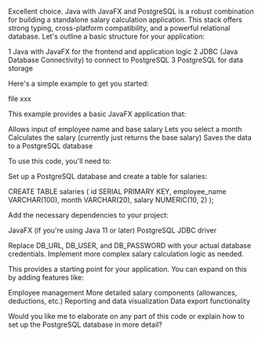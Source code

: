 Excellent choice. Java with JavaFX and PostgreSQL is a robust combination for building a standalone salary calculation application. This stack offers strong typing, cross-platform compatibility, and a powerful relational database.
Let's outline a basic structure for your application:

1 Java with JavaFX for the frontend and application logic
2 JDBC (Java Database Connectivity) to connect to PostgreSQL
3 PostgreSQL for data storage

Here's a simple example to get you started:

file xxx

This example provides a basic JavaFX application that:

Allows input of employee name and base salary
Lets you select a month
Calculates the salary (currently just returns the base salary)
Saves the data to a PostgreSQL database

To use this code, you'll need to:

Set up a PostgreSQL database and create a table for salaries:

CREATE TABLE salaries (
    id SERIAL PRIMARY KEY,
    employee_name VARCHAR(100),
    month VARCHAR(20),
    salary NUMERIC(10, 2)
);   

Add the necessary dependencies to your project:

JavaFX (if you're using Java 11 or later)
PostgreSQL JDBC driver


Replace DB_URL, DB_USER, and DB_PASSWORD with your actual database credentials.
Implement more complex salary calculation logic as needed.

This provides a starting point for your application. You can expand on this by adding features like:

Employee management
More detailed salary components (allowances, deductions, etc.)
Reporting and data visualization
Data export functionality

Would you like me to elaborate on any part of this code or explain how to set up the PostgreSQL database in more detail?
